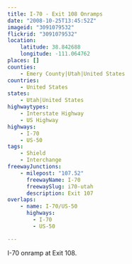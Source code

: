 ```yaml
---
title: I-70 - Exit 108 Onramps
date: "2008-10-25T13:45:52Z"
imageid: "3091079532"
flickrid: "3091079532"
location:
    latitude: 38.842688
    longitude: -111.064762
places: []
counties:
    - Emery County|Utah|United States
countries:
    - United States
states:
    - Utah|United States
highwaytypes:
    - Interstate Highway
    - US Highway
highways:
    - I-70
    - US-50
tags:
    - Shield
    - Interchange
freewayJunctions:
    - milepost: "107.52"
      freewayName: I-70
      freewaySlug: i70-utah
      description: Exit 107
overlaps:
    - name: I-70/US-50
      highways:
        - I-70
        - US-50

---
```

I-70 onramp at Exit 108.